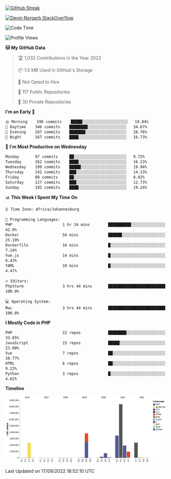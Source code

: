 
[![GitHub Streak](http://github-readme-streak-stats.herokuapp.com?user=DevinNorgarb&date_format=M%20j%5B%2C%20Y%5D)](https://git.io/streak-stats)


[![Devin Norgarb StackOverflow](https://github-readme-stackoverflow.vercel.app/?userID=4993755)](https://stackoverflow.com/users/4993755/devin-norgarb)

<!--START_SECTION:waka-->
![Code Time](http://img.shields.io/badge/Code%20Time-5%2C759%20hrs%2039%20mins-blue)

![Profile Views](http://img.shields.io/badge/Profile%20Views-2-blue)

**🐱 My GitHub Data** 

> 🏆 1,032 Contributions in the Year 2022
 > 
> 📦 1.5 MB Used in GitHub's Storage 
 > 
> 🚫 Not Opted to Hire
 > 
> 📜 117 Public Repositories 
 > 
> 🔑 30 Private Repositories  
 > 
**I'm an Early 🐤** 

```text
🌞 Morning    198 commits    █████░░░░░░░░░░░░░░░░░░░░   19.84% 
🌆 Daytime    346 commits    ████████░░░░░░░░░░░░░░░░░   34.67% 
🌃 Evening    287 commits    ███████░░░░░░░░░░░░░░░░░░   28.76% 
🌙 Night      167 commits    ████░░░░░░░░░░░░░░░░░░░░░   16.73%

```
📅 **I'm Most Productive on Wednesday** 

```text
Monday       97 commits     ██░░░░░░░░░░░░░░░░░░░░░░░   9.72% 
Tuesday      162 commits    ████░░░░░░░░░░░░░░░░░░░░░   16.23% 
Wednesday    199 commits    █████░░░░░░░░░░░░░░░░░░░░   19.94% 
Thursday     141 commits    ███░░░░░░░░░░░░░░░░░░░░░░   14.13% 
Friday       80 commits     ██░░░░░░░░░░░░░░░░░░░░░░░   8.02% 
Saturday     127 commits    ███░░░░░░░░░░░░░░░░░░░░░░   12.73% 
Sunday       192 commits    ████░░░░░░░░░░░░░░░░░░░░░   19.24%

```


📊 **This Week I Spent My Time On** 

```text
⌚︎ Time Zone: Africa/Johannesburg

💬 Programming Languages: 
PHP                      1 hr 34 mins        ██████████░░░░░░░░░░░░░░░   42.0% 
Docker                   56 mins             ██████░░░░░░░░░░░░░░░░░░░   25.19% 
Dockerfile               16 mins             █░░░░░░░░░░░░░░░░░░░░░░░░   7.24% 
Vue.js                   14 mins             █░░░░░░░░░░░░░░░░░░░░░░░░   6.43% 
YAML                     10 mins             █░░░░░░░░░░░░░░░░░░░░░░░░   4.47%

🔥 Editors: 
PhpStorm                 3 hrs 44 mins       █████████████████████████   100.0%

💻 Operating System: 
Mac                      3 hrs 44 mins       █████████████████████████   100.0%

```

**I Mostly Code in PHP** 

```text
PHP                      22 repos            ████████░░░░░░░░░░░░░░░░░   33.85% 
JavaScript               15 repos            █████░░░░░░░░░░░░░░░░░░░░   23.08% 
Vue                      7 repos             ██░░░░░░░░░░░░░░░░░░░░░░░   10.77% 
HTML                     6 repos             ██░░░░░░░░░░░░░░░░░░░░░░░   9.23% 
Python                   3 repos             █░░░░░░░░░░░░░░░░░░░░░░░░   4.62%

```


**Timeline**

![Chart not found](https://raw.githubusercontent.com/DevinNorgarb/DevinNorgarb/main/charts/bar_graph.png) 


 Last Updated on 17/09/2022 18:52:10 UTC
<!--END_SECTION:waka-->

